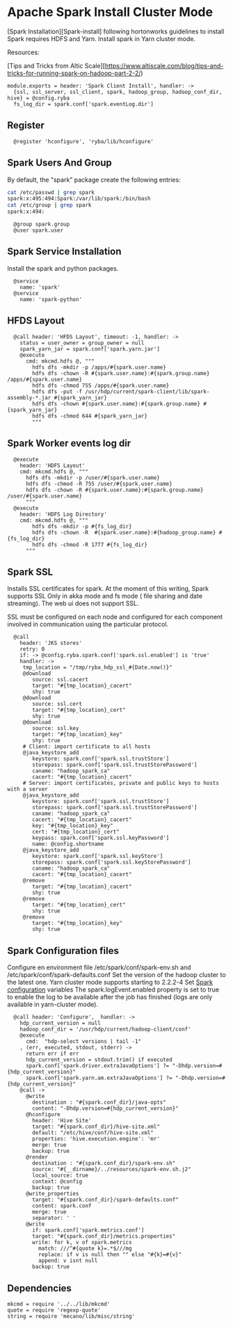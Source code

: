 # Apache Spark Install Cluster Mode

[Spark Installation][Spark-install] following hortonworks guidelines to install
Spark requires HDFS and Yarn. Install spark in Yarn cluster mode.

Resources:

[Tips and Tricks from Altic Scale][https://www.altiscale.com/blog/tips-and-tricks-for-running-spark-on-hadoop-part-2-2/)   

    module.exports = header: 'Spark Client Install', handler: ->
      {ssl, ssl_server, ssl_client, spark, hadoop_group, hadoop_conf_dir, hive} = @config.ryba
      fs_log_dir = spark.conf['spark.eventLog.dir']

## Register

      @register 'hconfigure', 'ryba/lib/hconfigure'

## Spark Users And Group

By default, the "spark" package create the following entries:

```bash
cat /etc/passwd | grep spark
spark:x:495:494:Spark:/var/lib/spark:/bin/bash
cat /etc/group | grep spark
spark:x:494:
```

      @group spark.group
      @user spark.user

## Spark Service Installation

Install the spark and python packages.

      @service
        name: 'spark'
      @service
        name: 'spark-python'

## HFDS Layout


      @call header: 'HFDS Layout', timeout: -1, handler: ->
        status = user_owner = group_owner = null
        spark_yarn_jar = spark.conf['spark.yarn.jar']
        @execute
          cmd: mkcmd.hdfs @, """
            hdfs dfs -mkdir -p /apps/#{spark.user.name}
            hdfs dfs -chown -R #{spark.user.name}:#{spark.group.name} /apps/#{spark.user.name}
            hdfs dfs -chmod 755 /apps/#{spark.user.name}
            hdfs dfs -put -f /usr/hdp/current/spark-client/lib/spark-assembly-*.jar #{spark_yarn_jar}
            hdfs dfs -chown #{spark.user.name}:#{spark.group.name} #{spark_yarn_jar}
            hdfs dfs -chmod 644 #{spark_yarn_jar}
            """

## Spark Worker events log dir

      @execute
        header: 'HDFS Layout'
        cmd: mkcmd.hdfs @, """
          hdfs dfs -mkdir -p /user/#{spark.user.name}
          hdfs dfs -chmod -R 755 /user/#{spark.user.name}
          hdfs dfs -chown -R #{spark.user.name}:#{spark.group.name} /user/#{spark.user.name}
          """
      @execute
        header: 'HDFS Log Directory'
        cmd: mkcmd.hdfs @, """
            hdfs dfs -mkdir -p #{fs_log_dir}
            hdfs dfs -chown -R  #{spark.user.name}:#{hadoop_group.name} #{fs_log_dir}
            hdfs dfs -chmod -R 1777 #{fs_log_dir}
          """


## Spark SSL

Installs SSL certificates for spark. At the moment of this writing, Spark
supports SSL Only in akka mode and fs mode ( file sharing and date streaming).
The web ui does not support SSL.

SSL must be configured on each node and configured for each component involved
in communication using the particular protocol.

      @call
        header: 'JKS stores'
        retry: 0
        if: -> @config.ryba.spark.conf['spark.ssl.enabled'] is 'true'
        handler: ->
         tmp_location = "/tmp/ryba_hdp_ssl_#{Date.now()}"
         @download
            source: ssl.cacert
            target: "#{tmp_location}_cacert"
            shy: true
         @download
            source: ssl.cert
            target: "#{tmp_location}_cert"
            shy: true
         @download
            source: ssl.key
            target: "#{tmp_location}_key"
            shy: true
         # Client: import certificate to all hosts
         @java_keystore_add
            keystore: spark.conf['spark.ssl.trustStore']
            storepass: spark.conf['spark.ssl.trustStorePassword']
            caname: "hadoop_spark_ca"
            cacert: "#{tmp_location}_cacert"
         # Server: import certificates, private and public keys to hosts with a server
         @java_keystore_add
            keystore: spark.conf['spark.ssl.trustStore']
            storepass: spark.conf['spark.ssl.trustStorePassword']
            caname: "hadoop_spark_ca"
            cacert: "#{tmp_location}_cacert"
            key: "#{tmp_location}_key"
            cert: "#{tmp_location}_cert"
            keypass: spark.conf['spark.ssl.keyPassword']
            name: @config.shortname
         @java_keystore_add
            keystore: spark.conf['spark.ssl.keyStore']
            storepass: spark.conf['spark.ssl.keyStorePassword']
            caname: "hadoop_spark_ca"
            cacert: "#{tmp_location}_cacert"
         @remove
            target: "#{tmp_location}_cacert"
            shy: true
         @remove
            target: "#{tmp_location}_cert"
            shy: true
         @remove
            target: "#{tmp_location}_key"
            shy: true

## Spark Configuration files

Configure en environment file /etc/spark/conf/spark-env.sh and /etc/spark/conf/spark-defaults.conf
Set the version of the hadoop cluster to the latest one. Yarn cluster mode supports starting to 2.2.2-4
Set [Spark configuration][spark-conf] variables
The spark.logEvent.enabled property is set to true to enable the log to be available after the job
has finished (logs are only available in yarn-cluster mode). 

      @call header: 'Configure',  handler: ->
        hdp_current_version = null
        hadoop_conf_dir = '/usr/hdp/current/hadoop-client/conf'
        @execute
          cmd:  "hdp-select versions | tail -1"
        , (err, executed, stdout, stderr) ->
          return err if err
          hdp_current_version = stdout.trim() if executed
          spark.conf['spark.driver.extraJavaOptions'] ?= "-Dhdp.version=#{hdp_current_version}"
          spark.conf['spark.yarn.am.extraJavaOptions'] ?= "-Dhdp.version=#{hdp_current_version}"
        @call ->
          @write
            destination : "#{spark.conf_dir}/java-opts"
            content: "-Dhdp.version=#{hdp_current_version}"
          @hconfigure
            header: 'Hive Site'
            target: "#{spark.conf_dir}/hive-site.xml"
            default: "/etc/hive/conf/hive-site.xml"
            properties: 'hive.execution.engine': 'mr'
            merge: true
            backup: true
          @render
            destination : "#{spark.conf_dir}/spark-env.sh"
            source: "#{__dirname}/../resources/spark-env.sh.j2"
            local_source: true
            context: @config
            backup: true
          @write_properties
            target: "#{spark.conf_dir}/spark-defaults.conf"
            content: spark.conf
            merge: true
            separator: ' '
          @write
            if: spark.conf['spark.metrics.conf']
            target: "#{spark.conf_dir}/metrics.properties"
            write: for k, v of spark.metrics
              match: ///^#{quote k}=.*$///mg
              replace: if v is null then "" else "#{k}=#{v}"
              append: v isnt null
            backup: true

## Dependencies

    mkcmd = require '../../lib/mkcmd'
    quote = require 'regexp-quote'
    string = require 'mecano/lib/misc/string'

[spark-conf]:https://spark.apache.org/docs/latest/configuration.html
